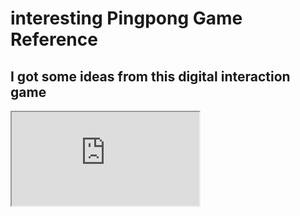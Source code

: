 # interesting Pingpong Game Reference

## I got some ideas from this digital interaction game
<iframe src="https://editor.p5js.org/lz2729/full/t0642p3hV"></iframe>
